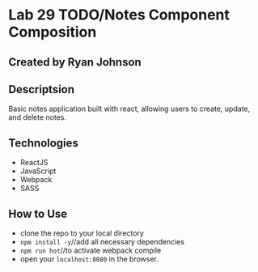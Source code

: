 # Lab 29 TODO/Notes Component Composition

## Created by Ryan Johnson

##  Descriptsion
Basic notes application built with react, allowing users to create, update, and delete notes.

## Technologies
* ReactJS
* JavaScript
* Webpack
* SASS

## How to Use
* clone the repo to your local directory
* `npm install -y`//add all necessary dependencies
* `npm run hot`//to activate webpack compile
* open your `localhost:8080` in the browser.